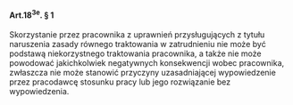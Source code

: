 #### Art.18<sup>3e</sup>. § 1

Skorzystanie przez pracownika z uprawnień przysługujących z tytułu naruszenia zasady równego traktowania w zatrudnieniu nie może być podstawą niekorzystnego traktowania pracownika, a także nie może powodować jakichkolwiek negatywnych konsekwencji wobec pracownika, zwłaszcza nie może stanowić przyczyny uzasadniającej wypowiedzenie przez pracodawcę stosunku pracy lub jego rozwiązanie bez wypowiedzenia.


